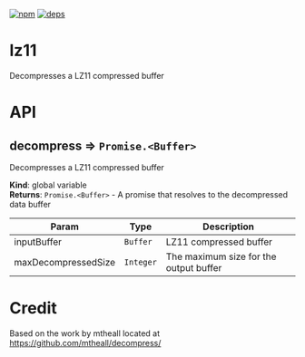 [![npm][npm]][npm-url]
[![deps][deps]][deps-url]

# lz11
Decompresses a LZ11 compressed buffer

# API
<a name="decompress"></a>

## decompress ⇒ <code>Promise.&lt;Buffer&gt;</code>
Decompresses a LZ11 compressed buffer

**Kind**: global variable  
**Returns**: <code>Promise.&lt;Buffer&gt;</code> - A promise that resolves to the decompressed data buffer  

| Param | Type | Description |
| --- | --- | --- |
| inputBuffer | <code>Buffer</code> | LZ11 compressed buffer |
| maxDecompressedSize | <code>Integer</code> | The maximum size for the output buffer |


# Credit
Based on the work by mtheall located at
https://github.com/mtheall/decompress/

[npm]: https://img.shields.io/npm/v/lz11.svg
[npm-url]: https://npmjs.com/package/lz11

[deps]: https://david-dm.org/dantheman827/lz11.svg
[deps-url]: https://david-dm.org/dantheman827/lz11
